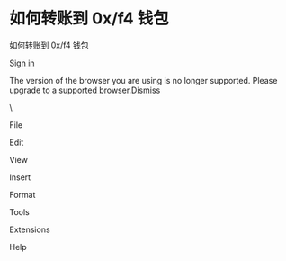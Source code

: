 # 如何转账到 0x/f4 钱包

如何转账到 0x/f4 钱包

[Sign in](https://accounts.google.com/ServiceLogin?service=wise\&passive=1209600\&osid=1\&continue=https://docs.google.com/document/d/1btJT0WBK6rYh\_HieE5VCH7duNBVPrIRGudJDSD5saD0/edit?pli%3D1\&followup=https://docs.google.com/document/d/1btJT0WBK6rYh\_HieE5VCH7duNBVPrIRGudJDSD5saD0/edit?pli%3D1\&ltmpl=docs\&ec=GAZAGQ)

The version of the browser you are using is no longer supported. Please upgrade to a [supported browser](https://support.google.com/docs/answer/2375082?hl=en).[Dismiss](broken-reference)

\


File

Edit

View

Insert

Format

Tools

Extensions

Help
